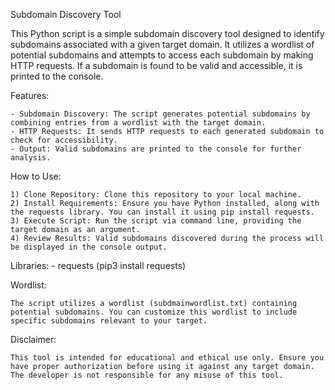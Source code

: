 Subdomain Discovery Tool

This Python script is a simple subdomain discovery tool designed to identify subdomains associated with a given target domain. It utilizes a wordlist of potential subdomains and attempts to access each subdomain by making HTTP requests. If a subdomain is found to be valid and accessible, it is printed to the console.

Features:

    - Subdomain Discovery: The script generates potential subdomains by combining entries from a wordlist with the target domain.
    - HTTP Requests: It sends HTTP requests to each generated subdomain to check for accessibility.
    - Output: Valid subdomains are printed to the console for further analysis.

How to Use:

    1) Clone Repository: Clone this repository to your local machine.
    2) Install Requirements: Ensure you have Python installed, along with the requests library. You can install it using pip install requests.
    3) Execute Script: Run the script via command line, providing the target domain as an argument.
    4) Review Results: Valid subdomains discovered during the process will be displayed in the console output.

Libraries:
    - requests (pip3 install requests)

Wordlist:

    The script utilizes a wordlist (subdmainwordlist.txt) containing potential subdomains. You can customize this wordlist to include specific subdomains relevant to your target.

Disclaimer:

    This tool is intended for educational and ethical use only. Ensure you have proper authorization before using it against any target domain. The developer is not responsible for any misuse of this tool.
